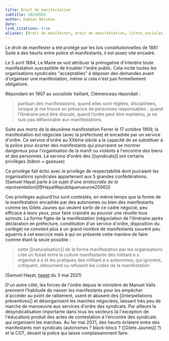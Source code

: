 ```yaml
---
title: Droit de manifestation
subtitle: 20210503
author: Damien Belvèze
date: 
link_citations: true
aliases: [droit de manifester, droit de manifestation, luttes_sociales]
---
```


Le droit de manifester a été protégé par les lois constitutionnelles de 1881
Suite à des heurts entre police et manifestants, il est assez vite encadré. 

Le 5 avril 1884, Le Maire se voit attribuer la prérogative d'interdire toute manifestation susceptible de troubler l'ordre public. Cela incite toutes les organisations syndicales "acceptables" à déposer des demandes avant d'organiser une manifestation, même si cela n'est pas formellement obligatoire.

Répondant en 1907 au socialiste Vaillant, Clémenceau répondait : 

> partisan des manifestations, quand elles sont réglées, disciplinées, lorsque je me trouve en présence de personnes responsables : quand l’itinéraire peut être discuté, quand l’ordre peut être maintenu, je ne suis pas défavorable aux manifestations

Suite aux morts de la deuxième manifestation Ferrer le 17 octobre 1909, la manifestation est négociée (avec la préfecture) et encadrée par un service d'ordre. 
Ce service d'ordre au XXème siècle a la capacité de se substituer à la police pour écarter des manifestants qui pourraient se montrer dangereux pour l'organisation de la manif ou violents à l'encontre des biens et des personnes. Le service d'ordre des [[syndicats]] ont certains privilèges (bâton + gazeuse)

Ce privilège fait écho avec le privilège de respectabilité dont jouiraient les organisations syndicales appartenant aux 5 grandes confédérations. (Samuel Hayat parle à ce sujet d'une *aristocratie de la représentation*[[@HayatRepubliquerueurne2006]])

Ces privilèges aujourd'hui sont contestés, en même temps que la forme de la manifestation encadrée par des autonomes ou bien des manifestants comme les Gilets Jaunes qui veulent sortir de ce cadre négocié, peu efficace à leurs yeux, pour faire craindre au pouvoir une révolte tous azimuts.
La forme figée de la manifestation (négociation de l'itinéraire après déclaration en préfecture, constitution d'un service d'ordre, disposition du cortège) ne convient plus à un grand nombre de manifestants souvent peu aguerris à cet exercice mais à qui on présente cette manière de faire comme étant la seule possible : 

> cette [[naturalisation]] de la forme manifestation par les organisations crée un fossé entre la culture manifestante des militant.e.s organisé.e.s et les pratiques des militant.e.s autonomes, qui ignorent, critiquent, détournent ou refusent les codes de la manifestation 

(Samuel Hayat, [tweet](https://twitter.com/SamuelHayat/status/1389152358328946688) du 3 mai 2021)

D'un autre côté, les forces de l'ordre depuis le ministère de Manuel Valls prennent l'habitude de nasser les manifestants pour les empêcher d'accéder au point de ralliement, usent et abusent des [[interpellations préventives]] et désorganisent les marches négociées, laissant très peu de marche de manoeuvre aux services d'ordre des syndicats. 
Par ailleurs la désyndicalisation importante dans tous les secteurs (à l'exception de l'éducation) produit des actes de contestation à l'encontre des syndicats qui organisent les marches. 
Au 1er mai 2021, des heurts éclatent entre des manifestants non syndicats (autonomes ? black-blocs ? [[Gilets Jaunes]] ?) et la CGT, devant la police qui laisse complaisamment faire.
